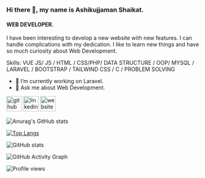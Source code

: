### Hi there 👋, my name is Ashikujjaman Shaikat.
#### WEB DEVELOPER.

I have been interesting to develop a new website with new features. I can handle complications with my dedication. I like to learn new things and have so much curiosity about Web Development. 

Skills: VUE JS/ JS / HTML / CSS/PHP/ DATA STRUCTURE / OOP/ MYSQL / LARAVEL / BOOTSTRAP / TAILWIND CSS / C / PROBLEM SOLVING

- 🔭 I’m currently working on Laravel. 
- 💬 Ask me about Web Development. 


[<img src='https://cdn.jsdelivr.net/npm/simple-icons@3.0.1/icons/github.svg' alt='github' height='40'>](https://github.com/mrshaikat)  [<img src='https://cdn.jsdelivr.net/npm/simple-icons@3.0.1/icons/linkedin.svg' alt='linkedin' height='40'>](https://www.linkedin.com/in/shaikat63/)  [<img src='https://cdn.jsdelivr.net/npm/simple-icons@3.0.1/icons/icloud.svg' alt='website' height='40'>](https://www.maaitgroup.com/)  

![Anurag's GitHub stats](https://github-readme-stats.vercel.app/api?username=anuraghazra&show_icons=true&theme=radical)


[![Top Langs](https://github-readme-stats.vercel.app/api/top-langs/?username=mrshaikat)](https://github.com/anuraghazra/github-readme-stats)

![GitHub stats](https://github-readme-stats.vercel.app/api?username=mrshaikat&show_icons=true&count_private=true)  

![GitHub Activity Graph](https://activity-graph.herokuapp.com/graph?username=mrshaikat)  

![Profile views](https://gpvc.arturio.dev/mrshaikat)  
